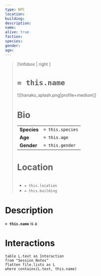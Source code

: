 ```yaml
---
type: NPC
location:
building:
description: 
name:
alive: true
faction: 
species:
gender: 
age: 
---
```


> [!infobox | right ]
> # `= this.name`
> ![[hanako_splash.png|profile+medium]]
> # Bio
> |  |  |
> | ---- | ---- |
> | **Species** |  `= this.species` |
> | **Age** |  `= this.age` | 
> | **Gender** | `= this.gender` |
> 
> # Location
> |  |  |
> | ---- | ---- |
> -  `= this.location`
> 	- `= this.building` 


# Description
**`= this.name`** is a 
# Interactions
```dataview
table L.text as Interaction
from "Session Notes"
flatten file.lists as L
where contains(L.text, this.name)
```